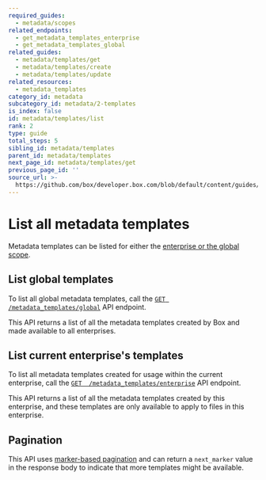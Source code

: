 ```yaml
---
required_guides:
  - metadata/scopes
related_endpoints:
  - get_metadata_templates_enterprise
  - get_metadata_templates_global
related_guides:
  - metadata/templates/get
  - metadata/templates/create
  - metadata/templates/update
related_resources:
  - metadata_templates
category_id: metadata
subcategory_id: metadata/2-templates
is_index: false
id: metadata/templates/list
rank: 2
type: guide
total_steps: 5
sibling_id: metadata/templates
parent_id: metadata/templates
next_page_id: metadata/templates/get
previous_page_id: ''
source_url: >-
  https://github.com/box/developer.box.com/blob/default/content/guides/metadata/2-templates/2-list.md
---
```

# List all metadata templates

Metadata templates can be listed for either the [enterprise or the global
scope][scopes].

## List global templates

To list all global metadata templates, call the [`GET
/metadata_templates/global`][get_global] API endpoint.

<Samples id="get_metadata_templates_global" >

</Samples>

<Message>

This API returns a list of all the metadata templates created by Box and made
available to all enterprises.

</Message>

## List current enterprise's templates

To list all metadata templates created for usage within the current
enterprise, call the [`GET  /metadata_templates/enterprise`][get_enterprise] API
endpoint.

<Samples id="get_metadata_templates_enterprise" >

</Samples>

<Message>

This API returns a list of all the metadata templates created by this
enterprise, and these templates are only available to apply to files in this enterprise.

</Message>

## Pagination

This API uses [marker-based pagination][pagination] and can return a
`next_marker` value in the response body to indicate that more templates might
be available.

[scopes]: g://metadata/scopes
[get_global]: e://get_metadata_templates_global
[get_enterprise]: e://get_metadata_templates_enterprise
[pagination]: g://api-calls/pagination/marker-based